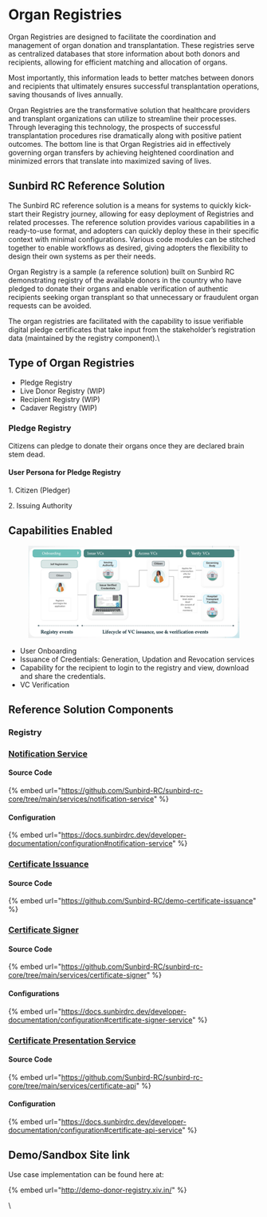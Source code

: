 # Organ Registries

Organ Registries are designed to facilitate the coordination and management of organ donation and transplantation. These registries serve as centralized databases that store information about both donors and recipients, allowing for efficient matching and allocation of organs.

Most importantly, this information leads to better matches between donors and recipients that ultimately ensures successful transplantation operations, saving thousands of lives annually.&#x20;

Organ Registries are the transformative solution that healthcare providers and transplant organizations can utilize to streamline their processes. Through leveraging this technology, the prospects of successful transplantation procedures rise dramatically along with positive patient outcomes. The bottom line is that Organ Registries aid in effectively governing organ transfers by achieving heightened coordination and minimized errors that translate into maximized saving of lives.

## Sunbird RC Reference Solution

The Sunbird RC reference solution is a means for systems to quickly kick-start their Registry journey, allowing for easy deployment of Registries and related processes. The reference solution provides various capabilities in a ready-to-use format, and adopters can quickly deploy these in their specific context with minimal configurations. Various code modules can be stitched together to enable workflows as desired, giving adopters the flexibility to design their own systems as per their needs.&#x20;

Organ Registry is a sample (a reference solution) built on Sunbird RC demonstrating registry of the available donors in the country who have pledged to donate their organs and enable verification of authentic recipients seeking organ transplant so that unnecessary or fraudulent organ requests can be avoided.

The organ registries are facilitated with the capability to issue verifiable digital pledge certificates that take input from the stakeholder’s registration data (maintained by the registry component).\


## Type of Organ Registries

* Pledge Registry
* Live Donor Registry (WIP)
* Recipient Registry (WIP)
* Cadaver Registry (WIP)

### Pledge Registry

Citizens can pledge to donate their organs once they are declared brain stem dead.&#x20;

#### User Persona for Pledge Registry

1\.     Citizen (Pledger)

2\.     Issuing Authority



## Capabilities Enabled

<figure><img src="../../../.gitbook/assets/image (1) (3) (2).png" alt=""><figcaption></figcaption></figure>

* User Onboarding
* Issuance of Credentials: Generation, Updation and Revocation services
* Capability for the recipient to login to the registry and view, download and share the credentials.
* VC Verification&#x20;

## Reference Solution Components

### Registry&#x20;

### [Notification Service](https://docs.sunbirdrc.dev/learn/readme/high-level-architecture#notification-ms)

#### Source Code

{% embed url="https://github.com/Sunbird-RC/sunbird-rc-core/tree/main/services/notification-service" %}

#### Configuration&#x20;

{% embed url="https://docs.sunbirdrc.dev/developer-documentation/configuration#notification-service" %}

### [Certificate Issuance](https://docs.sunbirdrc.dev/reference-solutions/certificate-issuance)[ ](https://docs.sunbirdrc.dev/reference-solutions/certificate-issuance)

#### Source Code

{% embed url="https://github.com/Sunbird-RC/demo-certificate-issuance" %}

### [Certificate Signer](https://docs.sunbirdrc.dev/learn/readme/high-level-architecture#certificate-signer)

#### Source Code

{% embed url="https://github.com/Sunbird-RC/sunbird-rc-core/tree/main/services/certificate-signer" %}

#### Configurations

{% embed url="https://docs.sunbirdrc.dev/developer-documentation/configuration#certificate-signer-service" %}

### [Certificate Presentation Service](https://docs.sunbirdrc.dev/learn/readme/high-level-architecture#certificate-api)

#### Source Code

{% embed url="https://github.com/Sunbird-RC/sunbird-rc-core/tree/main/services/certificate-api" %}

#### Configuration&#x20;

{% embed url="https://docs.sunbirdrc.dev/developer-documentation/configuration#certificate-api-service" %}

## Demo/Sandbox Site link

Use case implementation can be found here at:

{% embed url="http://demo-donor-registry.xiv.in/" %}





\
